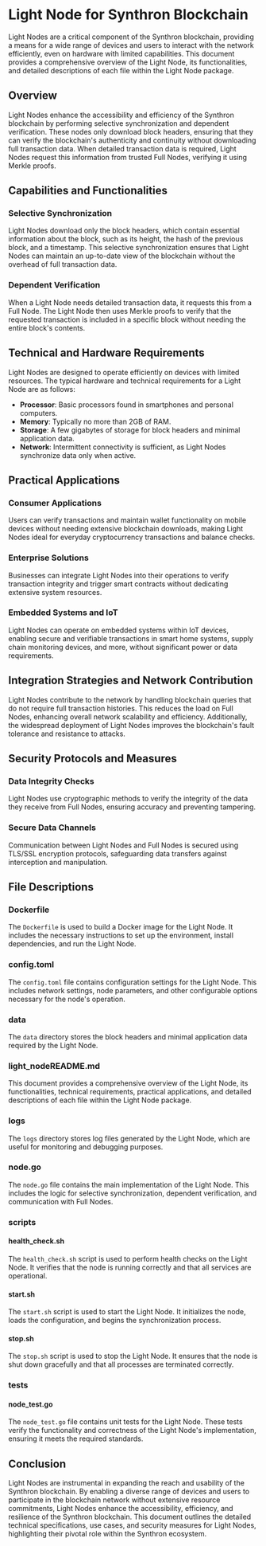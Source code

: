 # Light Node for Synthron Blockchain

Light Nodes are a critical component of the Synthron blockchain, providing a means for a wide range of devices and users to interact with the network efficiently, even on hardware with limited capabilities. This document provides a comprehensive overview of the Light Node, its functionalities, and detailed descriptions of each file within the Light Node package.

## Overview

Light Nodes enhance the accessibility and efficiency of the Synthron blockchain by performing selective synchronization and dependent verification. These nodes only download block headers, ensuring that they can verify the blockchain's authenticity and continuity without downloading full transaction data. When detailed transaction data is required, Light Nodes request this information from trusted Full Nodes, verifying it using Merkle proofs.

## Capabilities and Functionalities

### Selective Synchronization

Light Nodes download only the block headers, which contain essential information about the block, such as its height, the hash of the previous block, and a timestamp. This selective synchronization ensures that Light Nodes can maintain an up-to-date view of the blockchain without the overhead of full transaction data.

### Dependent Verification

When a Light Node needs detailed transaction data, it requests this from a Full Node. The Light Node then uses Merkle proofs to verify that the requested transaction is included in a specific block without needing the entire block's contents.

## Technical and Hardware Requirements

Light Nodes are designed to operate efficiently on devices with limited resources. The typical hardware and technical requirements for a Light Node are as follows:

- **Processor**: Basic processors found in smartphones and personal computers.
- **Memory**: Typically no more than 2GB of RAM.
- **Storage**: A few gigabytes of storage for block headers and minimal application data.
- **Network**: Intermittent connectivity is sufficient, as Light Nodes synchronize data only when active.

## Practical Applications

### Consumer Applications

Users can verify transactions and maintain wallet functionality on mobile devices without needing extensive blockchain downloads, making Light Nodes ideal for everyday cryptocurrency transactions and balance checks.

### Enterprise Solutions

Businesses can integrate Light Nodes into their operations to verify transaction integrity and trigger smart contracts without dedicating extensive system resources.

### Embedded Systems and IoT

Light Nodes can operate on embedded systems within IoT devices, enabling secure and verifiable transactions in smart home systems, supply chain monitoring devices, and more, without significant power or data requirements.

## Integration Strategies and Network Contribution

Light Nodes contribute to the network by handling blockchain queries that do not require full transaction histories. This reduces the load on Full Nodes, enhancing overall network scalability and efficiency. Additionally, the widespread deployment of Light Nodes improves the blockchain's fault tolerance and resistance to attacks.

## Security Protocols and Measures

### Data Integrity Checks

Light Nodes use cryptographic methods to verify the integrity of the data they receive from Full Nodes, ensuring accuracy and preventing tampering.

### Secure Data Channels

Communication between Light Nodes and Full Nodes is secured using TLS/SSL encryption protocols, safeguarding data transfers against interception and manipulation.

## File Descriptions

### Dockerfile

The `Dockerfile` is used to build a Docker image for the Light Node. It includes the necessary instructions to set up the environment, install dependencies, and run the Light Node.

### config.toml

The `config.toml` file contains configuration settings for the Light Node. This includes network settings, node parameters, and other configurable options necessary for the node's operation.

### data

The `data` directory stores the block headers and minimal application data required by the Light Node.

### light_nodeREADME.md

This document provides a comprehensive overview of the Light Node, its functionalities, technical requirements, practical applications, and detailed descriptions of each file within the Light Node package.

### logs

The `logs` directory stores log files generated by the Light Node, which are useful for monitoring and debugging purposes.

### node.go

The `node.go` file contains the main implementation of the Light Node. This includes the logic for selective synchronization, dependent verification, and communication with Full Nodes.

### scripts

#### health_check.sh

The `health_check.sh` script is used to perform health checks on the Light Node. It verifies that the node is running correctly and that all services are operational.

#### start.sh

The `start.sh` script is used to start the Light Node. It initializes the node, loads the configuration, and begins the synchronization process.

#### stop.sh

The `stop.sh` script is used to stop the Light Node. It ensures that the node is shut down gracefully and that all processes are terminated correctly.

### tests

#### node_test.go

The `node_test.go` file contains unit tests for the Light Node. These tests verify the functionality and correctness of the Light Node's implementation, ensuring it meets the required standards.

## Conclusion

Light Nodes are instrumental in expanding the reach and usability of the Synthron blockchain. By enabling a diverse range of devices and users to participate in the blockchain network without extensive resource commitments, Light Nodes enhance the accessibility, efficiency, and resilience of the Synthron blockchain. This document outlines the detailed technical specifications, use cases, and security measures for Light Nodes, highlighting their pivotal role within the Synthron ecosystem.
